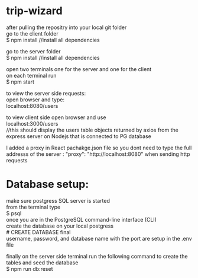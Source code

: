 # trip-wizard  
after pulling the repositry into your local git folder  
go to the client folder     
    $ npm install       //install all dependencies  

go to the server folder  
    $ npm install       //install all dependencies  

open two terminals one for the server and one for the client   
on each terminal run   
    $ npm start

to view the server side requests:  
open browser and type:  
    localhost:8080/users  

to view client side open browser and use     
    localhost:3000/users      
    //this should display the users table objects returned by axios from the express server on Nodejs that is connected to PG database    

I added a proxy in React pachakge.json file so you dont need to type the full addresss of the server : "proxy": "http://localhost:8080" when sending http requests

# Database setup:  
make sure postgress SQL server is started   
from the terminal type  
    $ psql  
once you are in the PostgreSQL command-line interface (CLI)   
create the database on your local postgress  
    # CREATE DATABASE final  
username, password, and database name with the port are setup in the .env file

finally on the server side terminal run the following command to create the tables and seed the database  
    $ npm run db:reset    
  


